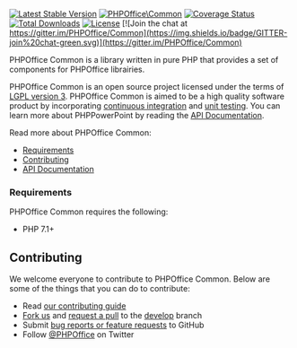 [![Latest Stable Version](https://poser.pugx.org/phpoffice/common/v/stable.png)](https://packagist.org/packages/phpoffice/common)
[![PHPOffice\Common](https://github.com/PHPOffice/Common/actions/workflows/php.yml/badge.svg)](https://github.com/PHPOffice/Common/actions/workflows/php.yml)
[![Coverage Status](https://coveralls.io/repos/github/PHPOffice/Common/badge.svg?branch=develop)](https://coveralls.io/github/PHPOffice/Common?branch=develop)
[![Total Downloads](https://poser.pugx.org/phpoffice/common/downloads.png)](https://packagist.org/packages/phpoffice/common)
[![License](https://poser.pugx.org/phpoffice/common/license.png)](https://packagist.org/packages/phpoffice/common)
[![Join the chat at https://gitter.im/PHPOffice/Common](https://img.shields.io/badge/GITTER-join%20chat-green.svg)](https://gitter.im/PHPOffice/Common)


PHPOffice Common is a library written in pure PHP that provides a set of components for PHPOffice librairies. 

PHPOffice Common is an open source project licensed under the terms of [LGPL version 3](https://github.com/PHPOffice/Common/blob/develop/COPYING.LESSER). PHPOffice Common is aimed to be a high quality software product by incorporating [continuous integration](https://travis-ci.org/PHPOffice/Common) and [unit testing](http://phpoffice.github.io/Common/coverage/develop/). You can learn more about PHPPowerPoint by reading the [API Documentation](http://phpoffice.github.io/Common/docs/develop/).

Read more about PHPOffice Common:

- [Requirements](#requirements)
- [Contributing](#contributing)
- [API Documentation](http://phpoffice.github.io/Common/docs/master/)

### Requirements

PHPOffice Common requires the following:

- PHP 7.1+

## Contributing

We welcome everyone to contribute to PHPOffice Common. Below are some of the things that you can do to contribute:

- Read [our contributing guide](https://github.com/PHPOffice/Common/blob/master/CONTRIBUTING.md)
- [Fork us](https://github.com/PHPOffice/Common/fork) and [request a pull](https://github.com/PHPOffice/Common/pulls) to the [develop](https://github.com/PHPOffice/Common/tree/develop) branch
- Submit [bug reports or feature requests](https://github.com/PHPOffice/Common/issues) to GitHub
- Follow [@PHPOffice](https://twitter.com/PHPOffice) on Twitter
